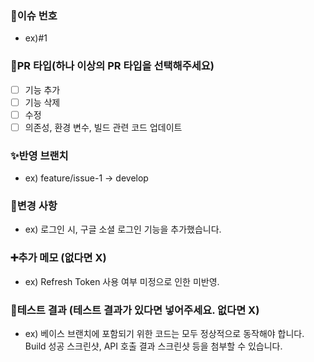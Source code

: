 ### :triangular_flag_on_post:이슈 번호
- ex)#1

### :pushpin:PR 타입(하나 이상의 PR 타입을 선택해주세요)
- [ ] 기능 추가
- [ ] 기능 삭제
- [ ] 수정
- [ ] 의존성, 환경 변수, 빌드 관련 코드 업데이트

### :sparkles:반영 브랜치
- ex) feature/issue-1 -> develop

### :memo:변경 사항
-  ex) 로그인 시, 구글 소셜 로그인 기능을 추가했습니다.

### :heavy_plus_sign:추가 메모 (없다면 X)
- ex) Refresh Token 사용 여부 미정으로 인한 미반영.

### :bug:테스트 결과 (테스트 결과가 있다면 넣어주세요. 없다면 X)
- ex) 베이스 브랜치에 포함되기 위한 코드는 모두 정상적으로 동작해야 합니다. Build 성공 스크린샷, API 호출 결과 스크린샷 등을 첨부할 수 있습니다.